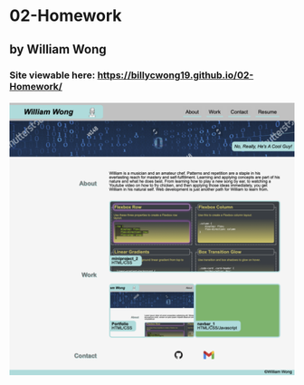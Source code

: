 # 02-Homework
## by William Wong
### Site viewable here: https://billycwong19.github.io/02-Homework/
#### ![ScreenShot](images/screenshot_portfolio_1.png "portfolio screenshot")